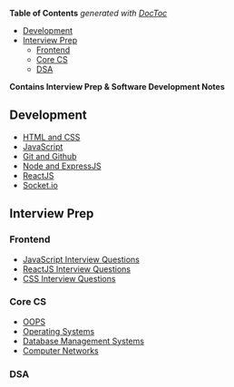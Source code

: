 <!-- START doctoc generated TOC please keep comment here to allow auto update -->
<!-- DON'T EDIT THIS SECTION, INSTEAD RE-RUN doctoc TO UPDATE -->
**Table of Contents**  *generated with [DocToc](https://github.com/thlorenz/doctoc)*

- [Development](#development)
- [Interview Prep](#interview-prep)
  - [Frontend](#frontend)
  - [Core CS](#core-cs)
  - [DSA](#dsa)

<!-- END doctoc generated TOC please keep comment here to allow auto update -->

**Contains Interview Prep & Software Development Notes**

## Development

-   [HTML and CSS](./Development/CSS.md)
-   [JavaScript](./Development/JavaScript.md)
-   [Git and Github](./Development/Git.pdf)
-   [Node and ExpressJS](./Development/Node%20%26%20ExpressJS.md)
-   [ReactJS](./Development/ReactJS.md)
-   [Socket.io](./Development/Socketio.md)

## Interview Prep

### Frontend

-   [JavaScript Interview Questions](./Interview%20Prep/Frontend/JavaScript%20Interview%20Questions.md)
-   [ReactJS Interview Questions](./Interview%20Prep/Frontend/ReactJS%20Interview%20Questions.md)
-   [CSS Interview Questions](./Interview%20Prep/Frontend/CSS%20Interview%20Questions.md)

### Core CS

-   [OOPS](./Interview%20Prep/Core%20CS/OOPS.md)
-   [Operating Systems](./Interview%20Prep/Core%20CS/Operating%20Systems.md)
-   [Database Management Systems](./Interview%20Prep/Core%20CS/Database%20Management%20Systems.md)
-   [Computer Networks](./Interview%20Prep/Core%20CS/Computer%20Networks.md)

### DSA

